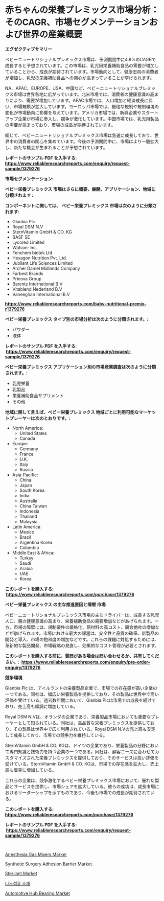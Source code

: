 <p><h1>赤ちゃんの栄養プレミックス市場分析：そのCAGR、市場セグメンテーションおよび世界の産業概要</h1></p><p><strong>エグゼクティブサマリー</strong></p>
<p><p>ベビーニュートリショナルプレミックス市場は、予測期間中に4.8%のCAGRで成長すると予想されています。この市場は、乳児用栄養補助食品の需要が増加していることから、成長が期待されています。市場動向として、健康志向の消費者が増加し、乳児の栄養補助食品への関心が高まっていることが挙げられます。</p><p>NA、APAC、EUROPE、USA、中国など、ベビーニュートリショナルプレミックス市場は世界各地に広がっています。北米市場では、消費者の健康意識の高まりにより、需要が増加しています。APAC市場では、人口増加と経済成長に伴い、市場規模が拡大しています。ヨーロッパ市場では、厳格な規制や規制環境の変化が市場動向に影響を与えています。アメリカ市場では、新興企業やスタートアップ企業が市場に参入し、競争が激化しています。中国市場では、乳児用製品の需要が高まっており、市場の成長が期待されています。</p><p>総じて、ベビーニュートリショナルプレミックス市場は急速に成長しており、世界中の消費者の関心を集めています。今後の予測期間中に、市場はより一層拡大し、新たな機会が生まれることが予想されています。</p></p>
<p><strong>レポートのサンプル PDF を入手する: <a href="https://www.reliableresearchreports.com/enquiry/request-sample/1379276">https://www.reliableresearchreports.com/enquiry/request-sample/1379276</a></strong></p>
<p><strong>市場セグメンテーション:</strong></p>
<p><strong> ベビー栄養プレミックス 市場はさらに概要、展開、アプリケーション、地域に分類されます :</strong></p>
<p><strong>コンポーネントに関しては、 ベビー栄養プレミックス 市場は次のように分類されます: &nbsp;</strong></p>
<p><ul><li>Glanbia Plc</li><li>Royal DSM N.V</li><li>SternVitamin GmbH & CO. KG</li><li>BASF SE</li><li>Lycored Limited</li><li>Watson-Inc.</li><li>Fenchem biotek Ltd</li><li>Hexagon Nutrition Pvt. Ltd.</li><li>Jubilant Life Sciences Limited</li><li>Archer Daniel Midlands Company</li><li>Farbest Brands</li><li>Prinova Group</li><li>Barentz International B.V</li><li>Vitablend Nederland B.V</li><li>Vaneeghan International B.V</li></ul></p>
<p><strong><a href="https://www.reliableresearchreports.com/baby-nutritional-premix-r1379276">https://www.reliableresearchreports.com/baby-nutritional-premix-r1379276</a></strong></p>
<p><strong> ベビー栄養プレミックス タイプ別の市場分析は次のように分類されます。:</strong></p>
<p><ul><li>パウダー</li><li>液体</li></ul></p>
<p><strong>レポートのサンプル PDF を入手する: &nbsp;<a href="https://www.reliableresearchreports.com/enquiry/request-sample/1379276">https://www.reliableresearchreports.com/enquiry/request-sample/1379276</a></strong></p>
<p><strong> ベビー栄養プレミックス アプリケーション別の市場産業調査は次のように分類されます。:</strong></p>
<p><ul><li>乳児栄養</li><li>乳製品</li><li>栄養補助食品サプリメント</li><li>その他</li></ul></p>
<p><strong>地域に関して言えば、ベビー栄養プレミックス 地域ごとに利用可能なマーケットプレーヤーは次のとおりです。:</strong></p>
<p><ul>
    <li>
        North America:
        <ul>
            <li>United States</li>
            <li>Canada</li>
        </ul>
    </li>
    <li>
        Europe:
        <ul>
            <li>Germany</li>
            <li>France</li>
            <li>U.K.</li>
            <li>Italy</li>
            <li>Russia</li>
        </ul>
    </li>
    <li>
        Asia-Pacific:
        <ul>
            <li>China</li>
            <li>Japan</li>
            <li>South Korea</li>
            <li>India</li>
            <li>Australia</li>
            <li>China Taiwan</li>
            <li>Indonesia</li>
            <li>Thailand</li>
            <li>Malaysia</li>
        </ul>
    </li>
    <li>
        Latin America:
        <ul>
            <li>Mexico</li>
            <li>Brazil</li>
            <li>Argentina Korea</li>
            <li>Colombia</li>
        </ul>
    </li>
    <li>
        Middle East & Africa:
        <ul>
            <li>Turkey</li>
            <li>Saudi</li>
            <li>Arabia</li>
            <li>UAE</li>
            <li>Korea</li>
        </ul>
    </li>
    </ul></p>
<p><strong>このレポートを購入する: &nbsp;<a href="https://www.reliableresearchreports.com/purchase/1379276">https://www.reliableresearchreports.com/purchase/1379276</a></strong></p>
<p><strong>ベビー栄養プレミックス の主な推進要因と障壁 市場</strong></p>
<p><p>ベビーニュートリショナルプレミックス市場の主なドライバーは、成長する乳児人口、親の健康意識の高まり、栄養補助食品の需要増加などがあげられます。一方、市場の障壁には、規制要件の厳格化、原材料の高コスト、競合他社の増加などが挙げられます。市場における最大の課題は、安全性と品質の確保、新製品の開発と導入、市場の飽和度の増加などです。これらの課題に対処するためには、革新的な製品開発、市場戦略の見直し、効果的なコスト管理が必要とされます。</p></p>
<p><strong>このレポートを購入する前に、質問がある場合は問い合わせるか、共有してください。:&nbsp; <a href="https://www.reliableresearchreports.com/enquiry/pre-order-enquiry/1379276">https://www.reliableresearchreports.com/enquiry/pre-order-enquiry/1379276</a></strong></p>
<p><strong>競争環境</strong></p>
<p><p>Glanbia Plc は、アイルランドの栄養製品企業で、市場での存在感が高い企業の一つである。同社は、幅広い栄養製品を提供しており、その製品は世界中で高い評価を受けている。過去数年間において、Glanbia Plcは市場での成長を続けており、売上高も順調に増加している。</p><p>Royal DSM N.Vは、オランダの企業であり、栄養製品市場においても重要なプレーヤーとして知られている。同社は、高品質な栄養プレミックスを提供しており、その製品は世界中で広く利用されている。Royal DSM N.Vの売上高も安定して成長しており、市場での競争力を維持している。</p><p>SternVitamin GmbH & CO. KGは、ドイツの企業であり、栄養製品の分野において専門知識と技術力を持つ企業の一つである。同社は、顧客ニーズに合わせてカスタマイズされた栄養プレミックスを提供しており、そのサービスは高い評価を受けている。SternVitamin GmbH & CO. KGは、市場での存在感を拡大し、売上高も着実に増加している。</p><p>これらの企業は、競争激化するベビー栄養プレミックス市場において、優れた製品とサービスを提供し、市場シェアを拡大している。彼らの成功は、成長市場におけるリーダーシップを示すものであり、今後も市場での成長が期待されている。</p></p>
<p><strong>このレポートを購入する: &nbsp; <a href="https://www.reliableresearchreports.com/purchase/1379276">https://www.reliableresearchreports.com/purchase/1379276</a></strong></p>
<p><strong>レポートのサンプル PDF を入手する: &nbsp;<a href="https://www.reliableresearchreports.com/enquiry/request-sample/1379276">https://www.reliableresearchreports.com/enquiry/request-sample/1379276</a></strong><strong></strong></p>
<p>&nbsp;</p>
<p><p><a href="https://github.com/gamblestampleyjenny50m5sl6/Market-Research-Report-List-2/blob/main/anesthesia-gas-mixers-market.md">Anesthesia Gas Mixers Market</a></p><p><a href="https://github.com/nicholepatriciadoylenwnrjr0/Market-Research-Report-List-2/blob/main/synthetic-surgery-adhesion-barrier-market.md">Synthetic Surgery Adhesion Barrier Market</a></p><p><a href="https://www.linkedin.com/pulse/sterilant-market-offers-provide-insightful-data-time-period-qxgqf">Sterilant Market</a></p><p><a href="https://github.com/DavidRobb19/Market-Research-Report-List-1/blob/main/572942774782.md">나노섬유 소재</a></p><p><a href="https://www.linkedin.com/pulse/automotive-hub-bearing-market-size-growing-forecasted-period-el5pc">Automotive Hub Bearing Market</a></p></p>